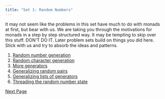 ```yaml
---
title: "Set 1: Random Numbers"
---
```


It may not seem like the problems in this set have much to do with monads at
first, but bear with us.  We are taking you through the motivations for monads
in a step by step structured way.  It may be tempting to skip over this stuff.
DON'T DO IT.  Later problem sets build on things you did here.  Stick with us
and try to absorb the ideas and patterns.

1. [Random number generation](ex1-1.html)
2. [Random character generation](ex1-2.html)
3. [More generators](ex1-3.html)
4. [Generalizing random pairs](ex1-4.html)
5. [Generalizing lists of generators](ex1-5.html)
6. [Threading the random number state](ex1-6.html)

[Next Page](ex1-1.html)
